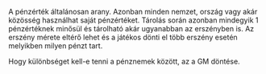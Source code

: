 A pénzérték általánosan arany. Azonban minden nemzet, ország vagy akár közösség használhat saját pénzértéket. Tárolás során azonban mindegyik 1 pénzértéknek minősül és tárolható akár ugyanabban az erszényben is. Az erszény mérete eltérő lehet és a játékos dönti el több erszény esetén melyikben milyen pénzt tart.

Hogy különbséget kell-e tenni a pénznemek között, az a GM döntése.